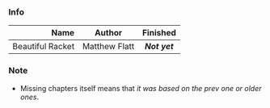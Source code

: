 ### Info

| Name | Author | Finished | 
| ----: | :----: | :----: |
| Beau­ti­ful Racket  | Matthew Flatt | ***Not yet*** |

### Note 
- Missing chapters itself means that *it was based on the prev one or older ones*.
